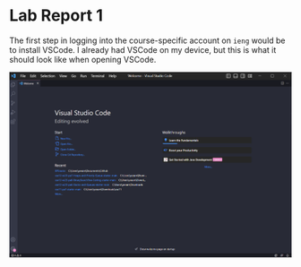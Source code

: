 # Lab Report 1

The first step in logging into the course-specific account on `ieng` would be to install VSCode. I already had VSCode on my device, but this is what it should look like when opening VSCode.

![Image](VSCode.png)
